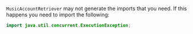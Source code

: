 `MusicAccountRetriever` may not generate the imports that you need. If this happens you need to import the following:

```java
import java.util.concurrent.ExecutionException;
```
